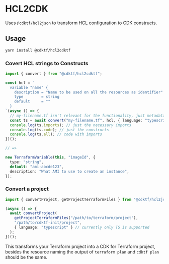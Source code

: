 # HCL2CDK

Uses `@cdktf/hcl2json` to transform HCL configuration to CDK constructs.

## Usage

```sh
yarn install @cdktf/hcl2cdktf
```

### Covert HCL strings to Constructs

```ts
import { convert } from "@cdktf/hcl2cdktf";

const hcl = `
  variable "name" {
    description = "Name to be used on all the resources as identifier"
    type        = string
    default     = ""
  }
`(async () => {
  // my-filename.tf isn't relevant for the functionality, just metadata
  const ts = await convert("my-filename.tf", hcl, { language: "typescript" });
  console.log(ts.imports); // just the necessary imports
  console.log(ts.code); // just the constructs
  console.log(ts.all); // code with imports
})();

// =>

new TerraformVariable(this, "imageId", {
  type: "string",
  default: "ami-abcde123",
  description: "What AMI to use to create an instance",
});
```

### Convert a project

```ts
import { convertProject, getProjectTerraformFiles } from "@cdktf/hcl2json";

(async () => {
  await convertProject(
    getProjectTerraformFiles("/path/to/terraform/project"),
    "/path/to/cdktf-init/project",
    { language: "typescript" } // currently only TS is supported
  );
})();
```

This transforms your Terraform project into a CDK for Terraform project, besides the resource naming the output of `terraform plan` and `cdktf plan` should be the same.
